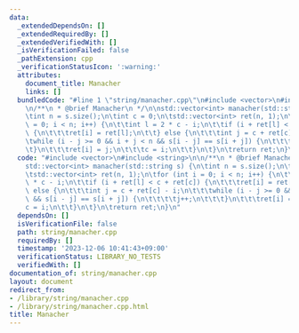 ```yaml
---
data:
  _extendedDependsOn: []
  _extendedRequiredBy: []
  _extendedVerifiedWith: []
  _isVerificationFailed: false
  _pathExtension: cpp
  _verificationStatusIcon: ':warning:'
  attributes:
    document_title: Manacher
    links: []
  bundledCode: "#line 1 \"string/manacher.cpp\"\n#include <vector>\n#include <string>\n\
    \n/**\n * @brief Manacher\n */\n\nstd::vector<int> manacher(std::string s) {\n\
    \tint n = s.size();\n\tint c = 0;\n\tstd::vector<int> ret(n, 1);\n\tfor (int i\
    \ = 0; i < n; i++) {\n\t\tint l = 2 * c - i;\n\t\tif (i + ret[l] < c + ret[c])\
    \ {\n\t\t\tret[i] = ret[l];\n\t\t} else {\n\t\t\tint j = c + ret[c] - i;\n\t\t\
    \twhile (i - j >= 0 && i + j < n && s[i - j] == s[i + j]) {\n\t\t\t\tj++;\n\t\t\
    \t}\n\t\t\tret[i] = j;\n\t\t\tc = i;\n\t\t}\n\t}\n\treturn ret;\n}\n"
  code: "#include <vector>\n#include <string>\n\n/**\n * @brief Manacher\n */\n\n\
    std::vector<int> manacher(std::string s) {\n\tint n = s.size();\n\tint c = 0;\n\
    \tstd::vector<int> ret(n, 1);\n\tfor (int i = 0; i < n; i++) {\n\t\tint l = 2\
    \ * c - i;\n\t\tif (i + ret[l] < c + ret[c]) {\n\t\t\tret[i] = ret[l];\n\t\t}\
    \ else {\n\t\t\tint j = c + ret[c] - i;\n\t\t\twhile (i - j >= 0 && i + j < n\
    \ && s[i - j] == s[i + j]) {\n\t\t\t\tj++;\n\t\t\t}\n\t\t\tret[i] = j;\n\t\t\t\
    c = i;\n\t\t}\n\t}\n\treturn ret;\n}\n"
  dependsOn: []
  isVerificationFile: false
  path: string/manacher.cpp
  requiredBy: []
  timestamp: '2023-12-06 10:41:43+09:00'
  verificationStatus: LIBRARY_NO_TESTS
  verifiedWith: []
documentation_of: string/manacher.cpp
layout: document
redirect_from:
- /library/string/manacher.cpp
- /library/string/manacher.cpp.html
title: Manacher
---
```

